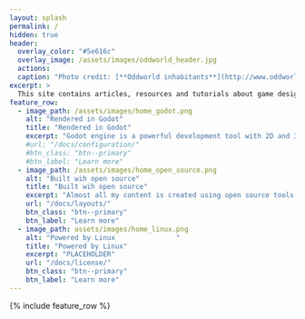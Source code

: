 ```yaml
---
layout: splash
permalink: /
hidden: true
header:
  overlay_color: "#5e616c"
  overlay_image: /assets/images/oddworld_header.jpg
  actions:
  caption: "Photo credit: [**Oddworld inhabitants**](http://www.oddworld.com/)"
excerpt: >
  This site contains articles, resources and tutorials about game design, programming, 3D modelling and other game development topics using free software
feature_row:
  - image_path: /assets/images/home_godot.png
    alt: "Rendered in Godot"
    title: "Rendered in Godot"
    excerpt: "Godot engine is a powerful development tool with 2D and 3D capabilities. Is simple and user friendly, still capable of wonderful things."
    #url: "/docs/configuration/"
    #btn_class: "btn--primary"
    #btn_label: "Learn more"
  - image_path: /assets/images/home_open_source.png
    alt: "Built wih open source"
    title: "Built wih open source"
    excerpt: "Almost all my content is created using open source tools. I started using Blender more than a decade ago and fell in love with it. The open community has grown a lot over this time and keeps empowering users all around the world."
    url: "/docs/layouts/"
    btn_class: "btn--primary"
    btn_label: "Learn more"
  - image_path: assets/images/home_linux.png
    alt: "Powered by Linux               "
    title: "Powered by Linux"
    excerpt: "PLACEHOLDER"
    url: "/docs/license/"
    btn_class: "btn--primary"
    btn_label: "Learn more"
---
```


{% include feature_row %}
